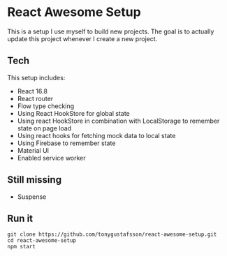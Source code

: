 # React Awesome Setup

This is a setup I use myself to build new projects.
The goal is to actually update this project whenever I create a new project.

## Tech

This setup includes:

-   React 16.8
-   React router
-   Flow type checking
-   Using React HookStore for global state
-   Using react HookStore in combination with LocalStorage to remember state on page load
-   Using react hooks for fetching mock data to local state
-   Using Firebase to remember state
-   Material UI
-   Enabled service worker

## Still missing

-   Suspense

## Run it

```
git clone https://github.com/tonygustafsson/react-awesome-setup.git
cd react-awesome-setup
npm start
```
